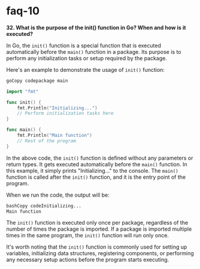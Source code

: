 # faq-10

**32. What is the purpose of the init() function in Go? When and how is it executed?**

In Go, the `init()` function is a special function that is executed automatically before the `main()` function in a package. Its purpose is to perform any initialization tasks or setup required by the package.

Here's an example to demonstrate the usage of `init()` function:

```go
goCopy codepackage main

import "fmt"

func init() {
	fmt.Println("Initializing...")
	// Perform initialization tasks here
}

func main() {
	fmt.Println("Main function")
	// Rest of the program
}
```

In the above code, the `init()` function is defined without any parameters or return types. It gets executed automatically before the `main()` function. In this example, it simply prints "Initializing..." to the console. The `main()` function is called after the `init()` function, and it is the entry point of the program.

When we run the code, the output will be:

```bash
bashCopy codeInitializing...
Main function
```

The `init()` function is executed only once per package, regardless of the number of times the package is imported. If a package is imported multiple times in the same program, the `init()` function will run only once.

It's worth noting that the `init()` function is commonly used for setting up variables, initializing data structures, registering components, or performing any necessary setup actions before the program starts executing.
